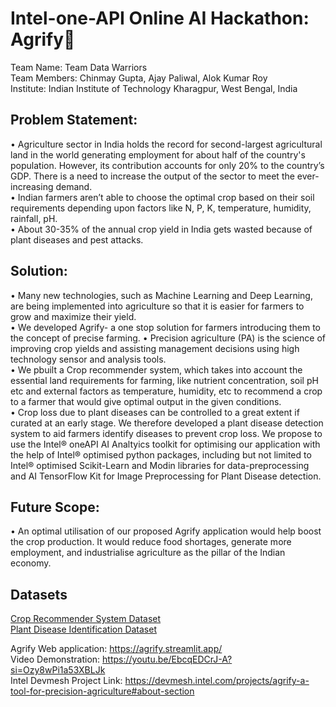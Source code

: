 # Intel-one-API Online AI Hackathon: Agrify🌿
Team Name: Team Data Warriors   
Team Members: Chinmay Gupta, Ajay Paliwal, Alok Kumar Roy  
Institute: Indian Institute of Technology Kharagpur, West Bengal, India 
## Problem Statement: 
• Agriculture sector in India holds the record for second-largest agricultural land in the world generating employment for about half of the country's population. However, its contribution accounts for only 20% to the country’s GDP. There is a need to increase the output of the sector to meet the ever-increasing demand.  
• Indian farmers aren’t able to choose the optimal crop based on their soil requirements depending upon factors like N, P, K, temperature, humidity, rainfall, pH.   
• About 30-35% of the annual crop yield in India gets wasted because of plant diseases and pest attacks.  

## Solution: 
• Many new technologies, such as Machine Learning and Deep Learning, are being implemented into agriculture so that it is easier for farmers to grow and maximize their yield.   
• We developed Agrify- a one stop solution for farmers introducing them to the concept of precise farming. • Precision agriculture (PA) is the science of improving crop yields and assisting management decisions using high technology sensor and analysis tools.   
• We pbuilt a Crop recommender system, which takes into account the essential land requirements for farming, like nutrient concentration, soil pH etc and external factors as temperature, humidity, etc to recommend a crop to a farmer that would give optimal output in the given conditions.   
• Crop loss due to plant diseases can be controlled to a great extent if curated at an early stage. We therefore developed a plant disease detection system to aid farmers identify diseases to prevent crop loss. We propose to use the Intel® oneAPI AI Analtyics toolkit for optimising our application with the help of Intel® optimised python packages, including but not limited to Intel® optimised Scikit-Learn and Modin libraries for data-preprocessing and AI TensorFlow Kit for Image Preprocessing for Plant Disease detection.   

## Future Scope: 
• An optimal utilisation of our proposed Agrify application would help boost the crop production. It would reduce food shortages, generate more employment, and industrialise agriculture as the pillar of the Indian economy.

## Datasets
[Crop Recommender System Dataset](https://www.kaggle.com/datasets/atharvaingle/crop-recommendation-dataset)  
[Plant Disease Identification Dataset](https://www.kaggle.com/datasets/vipoooool/new-plant-diseases-dataset)  

Agrify Web application: https://agrify.streamlit.app/  
Video Demonstration: https://youtu.be/EbcqEDCrJ-A?si=Ozy8wPi1a53XBLJk  
Intel Devmesh Project Link: https://devmesh.intel.com/projects/agrify-a-tool-for-precision-agriculture#about-section  

